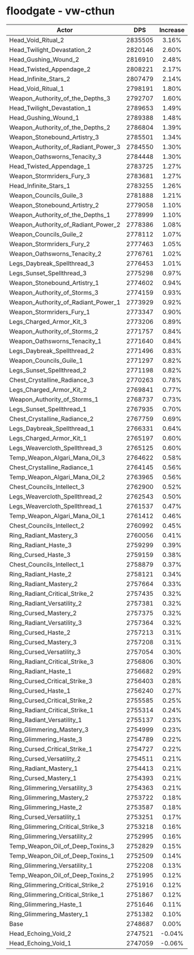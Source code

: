 # floodgate - vw-cthun
| Actor | DPS | Increase |
|---|:---:|:---:|
|Head_Void_Ritual_2|2835505|3.16%|
|Head_Twilight_Devastation_2|2820146|2.60%|
|Head_Gushing_Wound_2|2816910|2.48%|
|Head_Twisted_Appendage_2|2808221|2.17%|
|Head_Infinite_Stars_2|2807479|2.14%|
|Head_Void_Ritual_1|2798191|1.80%|
|Weapon_Authority_of_the_Depths_3|2792707|1.60%|
|Head_Twilight_Devastation_1|2789653|1.49%|
|Head_Gushing_Wound_1|2789388|1.48%|
|Weapon_Authority_of_the_Depths_2|2786804|1.39%|
|Weapon_Stonebound_Artistry_3|2785501|1.34%|
|Weapon_Authority_of_Radiant_Power_3|2784550|1.30%|
|Weapon_Oathsworns_Tenacity_3|2784448|1.30%|
|Head_Twisted_Appendage_1|2783725|1.27%|
|Weapon_Stormriders_Fury_3|2783681|1.27%|
|Head_Infinite_Stars_1|2783255|1.26%|
|Weapon_Councils_Guile_3|2781888|1.21%|
|Weapon_Stonebound_Artistry_2|2779058|1.10%|
|Weapon_Authority_of_the_Depths_1|2778999|1.10%|
|Weapon_Authority_of_Radiant_Power_2|2778386|1.08%|
|Weapon_Councils_Guile_2|2778112|1.07%|
|Weapon_Stormriders_Fury_2|2777463|1.05%|
|Weapon_Oathsworns_Tenacity_2|2776761|1.02%|
|Legs_Daybreak_Spellthread_3|2776453|1.01%|
|Legs_Sunset_Spellthread_3|2775298|0.97%|
|Weapon_Stonebound_Artistry_1|2774602|0.94%|
|Weapon_Authority_of_Storms_3|2774159|0.93%|
|Weapon_Authority_of_Radiant_Power_1|2773929|0.92%|
|Weapon_Stormriders_Fury_1|2773347|0.90%|
|Legs_Charged_Armor_Kit_3|2773206|0.89%|
|Weapon_Authority_of_Storms_2|2771757|0.84%|
|Weapon_Oathsworns_Tenacity_1|2771640|0.84%|
|Legs_Daybreak_Spellthread_2|2771496|0.83%|
|Weapon_Councils_Guile_1|2771297|0.82%|
|Legs_Sunset_Spellthread_2|2771198|0.82%|
|Chest_Crystalline_Radiance_3|2770263|0.78%|
|Legs_Charged_Armor_Kit_2|2769841|0.77%|
|Weapon_Authority_of_Storms_1|2768737|0.73%|
|Legs_Sunset_Spellthread_1|2767935|0.70%|
|Chest_Crystalline_Radiance_2|2767759|0.69%|
|Legs_Daybreak_Spellthread_1|2766331|0.64%|
|Legs_Charged_Armor_Kit_1|2765197|0.60%|
|Legs_Weavercloth_Spellthread_3|2765125|0.60%|
|Temp_Weapon_Algari_Mana_Oil_3|2764622|0.58%|
|Chest_Crystalline_Radiance_1|2764145|0.56%|
|Temp_Weapon_Algari_Mana_Oil_2|2763965|0.56%|
|Chest_Councils_Intellect_3|2762900|0.52%|
|Legs_Weavercloth_Spellthread_2|2762543|0.50%|
|Legs_Weavercloth_Spellthread_1|2761537|0.47%|
|Temp_Weapon_Algari_Mana_Oil_1|2761412|0.46%|
|Chest_Councils_Intellect_2|2760992|0.45%|
|Ring_Radiant_Mastery_3|2760056|0.41%|
|Ring_Radiant_Haste_3|2759299|0.39%|
|Ring_Cursed_Haste_3|2759159|0.38%|
|Chest_Councils_Intellect_1|2758879|0.37%|
|Ring_Radiant_Haste_2|2758121|0.34%|
|Ring_Radiant_Mastery_2|2757664|0.33%|
|Ring_Radiant_Critical_Strike_2|2757435|0.32%|
|Ring_Radiant_Versatility_2|2757381|0.32%|
|Ring_Cursed_Mastery_2|2757375|0.32%|
|Ring_Radiant_Versatility_3|2757364|0.32%|
|Ring_Cursed_Haste_2|2757213|0.31%|
|Ring_Cursed_Mastery_3|2757208|0.31%|
|Ring_Cursed_Versatility_3|2757054|0.30%|
|Ring_Radiant_Critical_Strike_3|2756806|0.30%|
|Ring_Radiant_Haste_1|2756682|0.29%|
|Ring_Cursed_Critical_Strike_3|2756403|0.28%|
|Ring_Cursed_Haste_1|2756240|0.27%|
|Ring_Cursed_Critical_Strike_2|2755585|0.25%|
|Ring_Radiant_Critical_Strike_1|2755314|0.24%|
|Ring_Radiant_Versatility_1|2755137|0.23%|
|Ring_Glimmering_Mastery_3|2754999|0.23%|
|Ring_Glimmering_Haste_3|2754789|0.22%|
|Ring_Cursed_Critical_Strike_1|2754727|0.22%|
|Ring_Cursed_Versatility_2|2754511|0.21%|
|Ring_Radiant_Mastery_1|2754413|0.21%|
|Ring_Cursed_Mastery_1|2754393|0.21%|
|Ring_Glimmering_Versatility_3|2754363|0.21%|
|Ring_Glimmering_Mastery_2|2753722|0.18%|
|Ring_Glimmering_Haste_2|2753587|0.18%|
|Ring_Cursed_Versatility_1|2753251|0.17%|
|Ring_Glimmering_Critical_Strike_3|2753218|0.16%|
|Ring_Glimmering_Versatility_2|2752995|0.16%|
|Temp_Weapon_Oil_of_Deep_Toxins_3|2752829|0.15%|
|Temp_Weapon_Oil_of_Deep_Toxins_1|2752509|0.14%|
|Ring_Glimmering_Versatility_1|2752208|0.13%|
|Temp_Weapon_Oil_of_Deep_Toxins_2|2751995|0.12%|
|Ring_Glimmering_Critical_Strike_2|2751916|0.12%|
|Ring_Glimmering_Critical_Strike_1|2751867|0.12%|
|Ring_Glimmering_Haste_1|2751646|0.11%|
|Ring_Glimmering_Mastery_1|2751382|0.10%|
|Base|2748687|0.00%|
|Head_Echoing_Void_2|2747521|-0.04%|
|Head_Echoing_Void_1|2747059|-0.06%|
